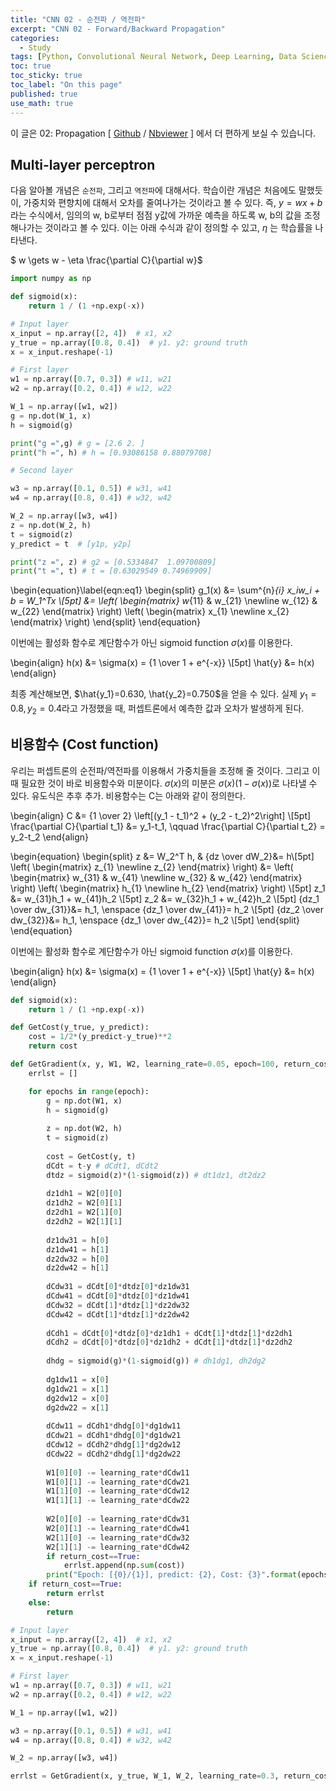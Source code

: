 ```yaml
---
title: "CNN 02 - 순전파 / 역전파"
excerpt: "CNN 02 - Forward/Backward Propagation"
categories:
  - Study
tags: [Python, Convolutional Neural Network, Deep Learning, Data Science]
toc: true
toc_sticky: true
toc_label: "On this page"
published: true
use_math: true
---
```


이 글은 02: Propagation \[ [Github](https://github.com/jinseok-moon/cvstudy/blob/main/02_propagation.ipynb) / [Nbviewer](https://nbviewer.org/github/jinseok-moon/cvstudy/blob/main/02_propagation.ipynb?flush_cache=true) \] 에서 더 편하게 보실 수 있습니다.

## Multi-layer perceptron
다음 알아볼 개념은 `순전파`, 그리고 `역전파`에 대해서다.
학습이란 개념은 처음에도 말했듯이, 가중치와 편향치에 대해서 오차를 줄여나가는 것이라고 볼 수 있다.
즉, $y=wx+b$라는 수식에서, 임의의 w, b로부터 점점 y값에 가까운 예측을 하도록 w, b의 값을 조정해나가는 것이라고 볼 수 있다.
이는 아래 수식과 같이 정의할 수 있고, $\eta$ 는 학습률을 나타낸다.

$ w \gets w - \eta \frac{\partial C}{\partial w}$

```python
import numpy as np

def sigmoid(x):
    return 1 / (1 +np.exp(-x))

# Input layer
x_input = np.array([2, 4])  # x1, x2
y_true = np.array([0.8, 0.4])  # y1. y2: ground truth
x = x_input.reshape(-1)

# First layer
w1 = np.array([0.7, 0.3]) # w11, w21
w2 = np.array([0.2, 0.4]) # w12, w22

W_1 = np.array([w1, w2])
g = np.dot(W_1, x)
h = sigmoid(g)

print("g =",g) # g = [2.6 2. ]
print("h =", h) # h = [0.93086158 0.88079708]
```

```python
# Second layer

w3 = np.array([0.1, 0.5]) # w31, w41
w4 = np.array([0.8, 0.4]) # w32, w42

W_2 = np.array([w3, w4])
z = np.dot(W_2, h)
t = sigmoid(z)
y_predict = t  # [y1p, y2p]

print("z =", z) # g2 = [0.5334847  1.09700809]
print("t =", t) # t = [0.63029549 0.74969909]
```

\begin{equation}\label{eqn:eq1}
\begin{split}
g_1(x) &=  \sum^{n}_{i} x_iw_i + b = W_1^Tx \\[5pt]
    &= \left( \begin{matrix}  w_{11} & w_{21} \newline w_{12} & w_{22} \end{matrix} \right) \left( \begin{matrix}  x_{1} \newline x_{2} \end{matrix} \right)
\end{split}
\end{equation}

이번에는 활성화 함수로 계단함수가 아닌 sigmoid function $\sigma(x)$를 이용한다.

\begin{align}
h(x) &= \sigma(x) = {1 \over 1 + e^{-x}} \\[5pt]
\hat{y} &= h(x)
\end{align}

최종 계산해보면, $\hat{y_1}=0.630, \hat{y_2}=0.750$을 얻을 수 있다. 실제 $y_1=0.8, y_2=0.4$라고 가정했을 때, 퍼셉트론에서 예측한 값과 오차가 발생하게 된다.

## 비용함수 (Cost function)

우리는 퍼셉트론의 순전파/역전파를 이용해서 가중치들을 조정해 줄 것이다. 그리고 이 때 필요한 것이 바로 비용함수와 미분이다.
$\sigma(x)$의 미분은 $\sigma(x)(1-\sigma(x)$)로 나타낼 수 있다. 유도식은 추후 추가.
비용함수는 C는 아래와 같이 정의한다. 

\begin{align}
C &= {1 \over 2} \left[(y_1 - t_1)^2 + (y_2 - t_2)^2\right]  \\[5pt]
\frac{\partial C}{\partial t_1} &= y_1-t_1, \qquad \frac{\partial C}{\partial t_2} = y_2-t_2 
\end{align}

\begin{equation}
\begin{split}
z &= W_2^T h, & {dz \over dW_2}&= h\\[5pt]
\left( \begin{matrix}  z_{1} \newline z_{2} \end{matrix} \right)  &=  \left( \begin{matrix} w_{31} & w_{41} \newline w_{32} & w_{42} \end{matrix} \right) \left( \begin{matrix}  h_{1} \newline h_{2} \end{matrix} \right) \\[5pt]
z_1 &= w_{31}h_1 + w_{41}h_2 \\[5pt]
z_2 &= w_{32}h_1 + w_{42}h_2 \\[5pt]
{dz_1 \over dw_{31}}&= h_1, \enspace {dz_1 \over dw_{41}}= h_2 \\[5pt]
{dz_2 \over dw_{32}}&= h_1, \enspace {dz_1 \over dw_{42}}= h_2 \\[5pt]
\end{split}
\end{equation}

이번에는 활성화 함수로 계단함수가 아닌 sigmoid function $\sigma(x)$를 이용한다.

\begin{align}
h(x) &= \sigma(x) = {1 \over 1 + e^{-x}} \\[5pt]
\hat{y} &= h(x)
\end{align}

```python
def sigmoid(x):
    return 1 / (1 +np.exp(-x))

def GetCost(y_true, y_predict):
    cost = 1/2*(y_predict-y_true)**2
    return cost

def GetGradient(x, y, W1, W2, learning_rate=0.05, epoch=100, return_cost=False):
    errlst = []

    for epochs in range(epoch):
        g = np.dot(W1, x)
        h = sigmoid(g)
        
        z = np.dot(W2, h)
        t = sigmoid(z)
        
        cost = GetCost(y, t)
        dCdt = t-y # dCdt1, dCdt2
        dtdz = sigmoid(z)*(1-sigmoid(z)) # dt1dz1, dt2dz2
        
        dz1dh1 = W2[0][0]
        dz1dh2 = W2[0][1]
        dz2dh1 = W2[1][0]
        dz2dh2 = W2[1][1]
        
        dz1dw31 = h[0]
        dz1dw41 = h[1]
        dz2dw32 = h[0]
        dz2dw42 = h[1]
        
        dCdw31 = dCdt[0]*dtdz[0]*dz1dw31
        dCdw41 = dCdt[0]*dtdz[0]*dz1dw41
        dCdw32 = dCdt[1]*dtdz[1]*dz2dw32
        dCdw42 = dCdt[1]*dtdz[1]*dz2dw42
        
        dCdh1 = dCdt[0]*dtdz[0]*dz1dh1 + dCdt[1]*dtdz[1]*dz2dh1
        dCdh2 = dCdt[0]*dtdz[0]*dz1dh2 + dCdt[1]*dtdz[1]*dz2dh2
        
        dhdg = sigmoid(g)*(1-sigmoid(g)) # dh1dg1, dh2dg2
        
        dg1dw11 = x[0]
        dg1dw21 = x[1]
        dg2dw12 = x[0]
        dg2dw22 = x[1]
        
        dCdw11 = dCdh1*dhdg[0]*dg1dw11
        dCdw21 = dCdh1*dhdg[0]*dg1dw21
        dCdw12 = dCdh2*dhdg[1]*dg2dw12
        dCdw22 = dCdh2*dhdg[1]*dg2dw22
        
        W1[0][0] -= learning_rate*dCdw11
        W1[0][1] -= learning_rate*dCdw21
        W1[1][0] -= learning_rate*dCdw12
        W1[1][1] -= learning_rate*dCdw22
        
        W2[0][0] -= learning_rate*dCdw31
        W2[0][1] -= learning_rate*dCdw41
        W2[1][0] -= learning_rate*dCdw32
        W2[1][1] -= learning_rate*dCdw42
        if return_cost==True:
            errlst.append(np.sum(cost))
        print("Epoch: [{0}/{1}], predict: {2}, Cost: {3}".format(epochs, epoch,t ,  np.sum(cost)))
    if return_cost==True:
        return errlst
    else:
        return 
```

```python
# Input layer
x_input = np.array([2, 4])  # x1, x2
y_true = np.array([0.8, 0.4])  # y1. y2: ground truth
x = x_input.reshape(-1)

# First layer
w1 = np.array([0.7, 0.3]) # w11, w21
w2 = np.array([0.2, 0.4]) # w12, w22

W_1 = np.array([w1, w2])

w3 = np.array([0.1, 0.5]) # w31, w41
w4 = np.array([0.8, 0.4]) # w32, w42

W_2 = np.array([w3, w4])

errlst = GetGradient(x, y_true, W_1, W_2, learning_rate=0.3, return_cost=True)
```